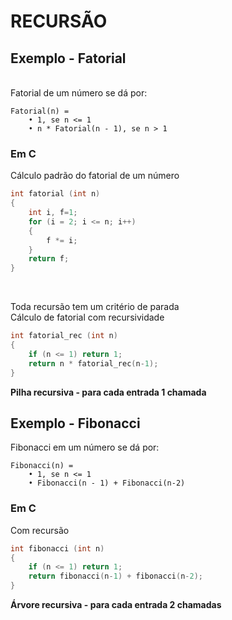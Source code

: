 # RECURSÃO

## Exemplo - Fatorial
<br/>
Fatorial de um número se dá por:

```
Fatorial(n) = 
    • 1, se n <= 1
    • n * Fatorial(n - 1), se n > 1
```

### Em C

Cálculo padrão do fatorial de um número
```c
int fatorial (int n)
{
    int i, f=1;
    for (i = 2; i <= n; i++)
    {
        f *= i;
    }
    return f;
}
```
<br/>

Toda recursão tem um critério de parada  
Cálculo de fatorial com recursividade

```c
int fatorial_rec (int n)
{
    if (n <= 1) return 1;
    return n * fatorial_rec(n-1);
}
```

<strong>Pilha recursiva - para cada entrada 1 chamada</strong>

## Exemplo - Fibonacci
Fibonacci em um número se dá por:
```
Fibonacci(n) = 
    • 1, se n <= 1
    • Fibonacci(n - 1) + Fibonacci(n-2)
```

### Em C
Com recursão
```c
int fibonacci (int n)
{
    if (n <= 1) return 1;
    return fibonacci(n-1) + fibonacci(n-2);
}
```

<strong>Árvore recursiva - para cada entrada 2 chamadas</strong>
